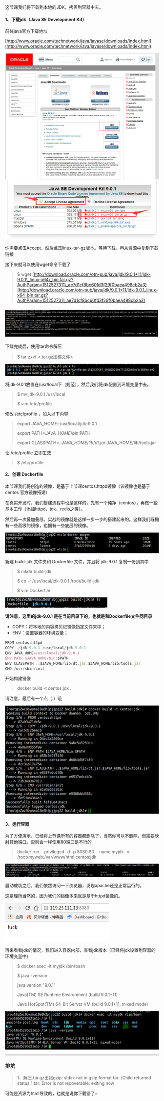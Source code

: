 这节课我们将下载到本地的JDK，拷贝到容器中去。

#### 1、下载jdk（Java SE Development Kit）

前往java官方下载地址

[http://www.oracle.com/technetwork/java/javase/downloads/index.html](http://www.oracle.com/technetwork/java/javase/downloads/index.html)

![](/assets/65555import.png)![](/assets/3333import.png)

你需要点击Accept，然后点击linux-tar-gz版本。等待下载，再从资源中复制下载链接

接下来就可以使用wget命令下载了

> $ wget [http://download.oracle.com/otn-pub/java/jdk/9.0.1+11/jdk-9.0.1\_linux-x64\_bin.tar.gz?AuthParam=1512527311\_ae7d1cf8bc60fd3f29f0baea498cb2a3](http://download.oracle.com/otn-pub/java/jdk/9.0.1+11/jdk-9.0.1_linux-x64_bin.tar.gz?AuthParam=1512527311_ae7d1cf8bc60fd3f29f0baea498cb2a3)

### ![](/assets/123123123.png)

下载完成后，使用tar命令解压

> $ tar zxvf &lt;.tar.gz压缩文件&gt;

![](/assets/1212123123import.png)

将jdk-9.0.1放置在/usr/local下（规范），然后我们将jdk配置到环境变量中去。

> $ mv jdk-9.0.1 /usr/local
>
> $ vim /etc/profile

修改 /etc/profile ，加入以下内容

> export JAVA\_HOME=/usr/local/jdk-9.0.1
>
> export PATH=$JAVA\_HOME/bin:$PATH
>
> export CLASSPATH=.:$JAVA\_HOME/lib/dt.jar:$JAVA\_HOME/lib/tools.jar

让 /etc/profile 立即生效

> $  /etc/profile

#### 2、创建 Dockerfile

本节课我们将创造的镜像，是基于上节课centos:httpd镜像（该镜像也是基于 centos 官方镜像搭建）

在真实开发时，我们搭建流程中也是这样的，先有一个纯净（centos），再做一些基本工作（添加httpd、jdk、redis之类）。

然后再一次叠加叠层。实战的镜像就是这样一步一步的搭建起来的。这样我们既拥有一些高级的镜像，也拥有一些底层的镜像。

![](/assets/34345345import.png)

新建 build-jdk 文件夹和 Dockerfile 文件，并且将 jdk-9.0.1 复制一份到其中

> $ mkdir build-jdk
>
> $ cp -r /usr/local/jdk-9.0.1 /root/build-jdk
>
> $ vim Dockerfile

![](/assets/45346import.png)

**请注意，这里的jdk-9.0.1 是在当前目录下的，也就是和Dockerfile文件同目录**

* COPY：将本地的内容拷贝进镜像指定文件夹中；
* ENV：设置容器的环境变量；

```js
FROM centos:httpd 
COPY ./jdk-9.0.1 /usr/local/jdk-9.0.1
ENV JAVA_HOME=/usr/local/jdk-9.0.1
ENV PATH $JAVA_HOME/bin:$PATH
ENV CLASSPATH .:$JAVA_HOME/lib/dt.jar:$JAVA_HOME/lib/tools.jar
CMD /usr/sbin/init
```

开始构建镜像

> docker build -t centos:jdk .

请注意，最后有一个点（.）哦

![](/assets/141142123import.png)

#### 3、运行容器

为了方便演示，已经将上节课所有的容器都删除了，当然你可以不删除，但需要映射其他端口。否则会一样使用80端口是不行的

> docker run --privileged -d -p 8080:80 --name  myjdk -v /root/myweb:/var/www/html centos:jdk

![](/assets/231234342234342import.png)

启动成功之后，我们依然访问一下浏览器，发现apache还是正常运行的。

这是理所当然的，因为我们的镜像本来就是基于httpd镜像的。

![](/assets/23123123123import.png)

再来看看jdk的情况，我们进入容器内部，查看jdk版本（已经将jdk设置到容器的环境变量中）

> $ docker exec -it myjdk /bin/bash
>
> $ java -version
>
> java version "9.0.1"
>
> Java\(TM\) SE Runtime Environment \(build 9.0.1+11\)
>
> Java HotSpot\(TM\) 64-Bit Server VM \(build 9.0.1+11, mixed mode\)

![](/assets/16735468import.png)

---

### 排坑

> 1、解压.tar.gz出错gzip: stdin: not in gzip format tar: /Child returned status 1 tar: Error is not recoverable: exiting now

可能是资源为html导致的，也就是说你下载错了~

